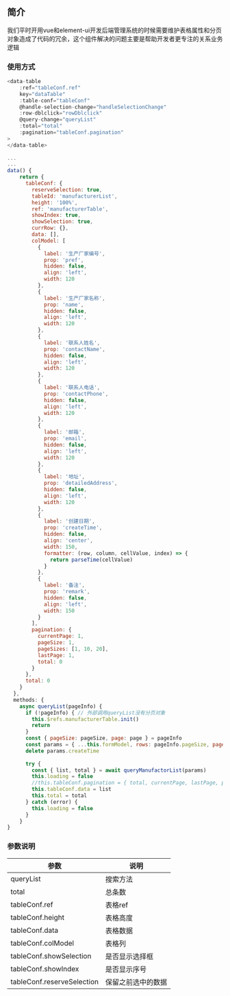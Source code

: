 ## 简介

我们平时开用vue和element-ui开发后端管理系统的时候需要维护表格属性和分页对象造成了代码的冗余，这个组件解决的问题主要是帮助开发者更专注的关系业务逻辑

### 使用方式


```js
<data-table
    :ref="tableConf.ref"
    key="dataTable"
    :table-conf="tableConf"
    @handle-selection-change="handleSelectionChange"
    :row-dblclick="rowDblclick"
    @query-change="queryList"
    :total="total"
    :pagination="tableConf.pagination"
>
</data-table>
 
...
...
data() {
    return {
      tableConf: {
        reserveSelection: true,
        tableId: 'manufacturerList',
        height: '100%',
        ref: 'manufacturerTable',
        showIndex: true,
        showSelection: true,
        currRow: {},
        data: [],
        colModel: [
          {
            label: '生产厂家编号',
            prop: 'pref',
            hidden: false,
            align: 'left',
            width: 120
          },
          {
            label: '生产厂家名称',
            prop: 'name',
            hidden: false,
            align: 'left',
            width: 120
          },
          {
            label: '联系人姓名',
            prop: 'contactName',
            hidden: false,
            align: 'left',
            width: 120
          },
          {
            label: '联系人电话',
            prop: 'contactPhone',
            hidden: false,
            align: 'left',
            width: 120
          },
          {
            label: '邮箱',
            prop: 'email',
            hidden: false,
            align: 'left',
            width: 120
          },
          {
            label: '地址',
            prop: 'detailedAddress',
            hidden: false,
            align: 'left',
            width: 120
          },
          {
            label: '创建日期',
            prop: 'createTime',
            hidden: false,
            align: 'center',
            width: 150,
            formatter: (row, column, cellValue, index) => {
              return parseTime(cellValue)
            }
          },
          {
            label: '备注',
            prop: 'remark',
            hidden: false,
            align: 'left',
            width: 150
          }
        ],
        pagination: {
          currentPage: 1,
          pageSize: 1,
          pageSizes: [1, 10, 20],
          lastPage: 1,
          total: 0
        }
      },
      total: 0
    }
  },
  methods: {
    async queryList(pageInfo) {
      if (!pageInfo) { // 外部调用queryList没有分页对象
        this.$refs.manufacturerTable.init()
        return
      }
      const { pageSize: pageSize, page: page } = pageInfo
      const params = { ...this.formModel, rows: pageInfo.pageSize, page: pageInfo.page }
      delete params.createTime
 
      try {
        const { list, total } = await queryManufactorList(params)
        this.loading = false
        //this.tableConf.pagination = { total, currentPage, lastPage, pageSize }
        this.tableConf.data = list
        this.total = total
      } catch (error) {
        this.loading = false
      }
    }
}
```
### 参数说明

| 参数 | 说明 |
| ------- | ------- |
|    queryList     |   搜索方法      |
|    total     |   总条数      |
|    tableConf.ref     |   表格ref      |
|    tableConf.height     |   表格高度      |
|    tableConf.data     |   表格数据      |
|    tableConf.colModel     |   表格列      |
|    tableConf.showSelection     |   是否显示选择框      |
|    tableConf.showIndex     |   是否显示序号      |
|    tableConf.reserveSelection     |   保留之前选中的数据      |

